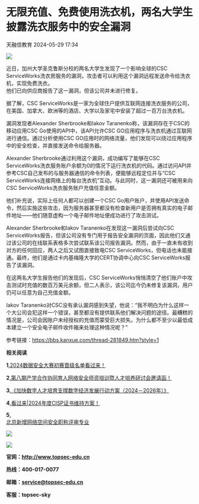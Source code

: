 #  无限充值、免费使用洗衣机，两名大学生披露洗衣服务中的安全漏洞   
 天融信教育   2024-05-29 17:34  
  
![](https://mmbiz.qpic.cn/mmbiz_gif/58icFqQRdJX8s4f75JWLBL12w6BQRyt4ApGEjE3tIIpp0Os9hw8ahvgibx2GevzmlwB3XO94ggYY74IoVG6icBYpw/640?wx_fmt=gif "")  
  
近日，加州大学圣克鲁斯分校的两名大学生发现了一个影响全球的CSC ServiceWorks洗衣房服务的漏洞，攻击者可以利用这个漏洞远程发送命令给洗衣机，实现免费洗衣。  
他们已向供应商报告了这一漏洞，但该公司并未进行修复。  
  
据了解，CSC ServiceWorks是一家为全球住户提供互联网连接洗衣服务的公司，在美国、加拿大、欧洲等的酒店、大学以及家宅中安装了超过一百万台洗衣机。  
  
漏洞发现者Alexander Sherbrooke和Iakov Taranenko称，该漏洞存在于CSC的移动应用CSC Go使用的API中，该API允许CSC GO应用程序与洗衣机通过互联网进行通信。通过分析使用CSC GO应用时的网络流量，他们发现可以绕过应用程序中的安全检查，并直接发送命令给服务器。  
  
Alexander Sherbrooke通过利用这个漏洞，成功编写了能够在CSC ServiceWorks洗衣服务账户余额为0的情况下运行洗衣机的代码。通过访问API并参考CSC自己发布的与服务器通信的命令列表，便能够远程定位并与“CSC ServiceWorks连接网络上的每台洗衣机”互动。与此同时，这一漏洞还可被用来向CSC ServiceWorks洗衣服务账户充值任意金额。  
  
他们补充说，实际上任何人都可以创建一个CSC Go用户账户，并使用API发送命令，然后实施这些攻击，因为服务器甚至都没有检查新用户是否拥有真实的电子邮件地址——他们随意虚构一个电子邮件地址便成功进行了攻击测试。  
  
Alexander Sherbrooke和Iakov Taranenko在发现这一漏洞后尝试向CSC ServiceWorks报告，但该公司没有专门用于报告安全漏洞的页面，因此他们又通过该公司的在线联系表格多次尝试联系该公司报告漏洞。然而，由于一直未有收到对方的任何回应，两人之后又试图直接致电CSC ServiceWorks，但电话也未能接通。最终，他们是通过卡内基梅隆大学的CERT协调中心向CSC ServiceWorks报告了该漏洞。  
  
在这两名大学生报告他们的发现后，CSC ServiceWorks悄悄清空了他们账户中攻击测试时充值的数百万美元余额，但二人表示，该公司迄今仍未修复该漏洞，用户仍可以任意为自己充值金额。  
  
Iakov Taranenko对CSC没有承认漏洞感到失望，他说：“我不明白为什么这样一个大公司会犯这样一个错误，甚至都没有提供联系他们解决问题的途径。最糟糕的情况是，公司会因账户未经授权的充值而蒙受巨大损失。为什么都不至少以最低成本建立一个安全电子邮件收件箱来处理这种情况呢？”  
  
  
参考链接：https://bbs.kanxue.com/thread-281849.htm?style=1  
  
**相关阅读**  
  
**1**[.2024数据安全大赛初赛晋级名单看过来！](http://mp.weixin.qq.com/s?__biz=MzU0MjEwNTM5Ng==&mid=2247518206&idx=1&sn=52b7e6798993877319f94d377cb249e7&chksm=fb1d0da5cc6a84b380fcaebeb24d0576bc2a8b44a10d14af1c75d453982629c935bb1b15692c&scene=21#wechat_redirect)  
  
  
**2**[.第八期产学合作协同育人网络安全师资培训暨人才培养研讨会邀请函！](http://mp.weixin.qq.com/s?__biz=MzU0MjEwNTM5Ng==&mid=2247518184&idx=1&sn=4a7928441d1f882859f5c550c5b5e7eb&chksm=fb1d0db3cc6a84a5e66f85d2be749e472eb70ebc1cda82c897d050731393545c6522ad99841a&scene=21#wechat_redirect)  
  
  
**3**[.《加快数字人才培育支撑数字经济发展行动方案（2024－2026年）》](http://mp.weixin.qq.com/s?__biz=MzU0MjEwNTM5Ng==&mid=2247517700&idx=1&sn=c93ca3b91ea2de229147bec988a53c96&chksm=fb1d0c5fcc6a8549e0da14235056755406472b3d7efc5ea3f56f7740d4ed1b516ba9b5981808&scene=21#wechat_redirect)  
  
  
**4**[.看过来|2024年度CISP证书维持方案！](http://mp.weixin.qq.com/s?__biz=MzU0MjEwNTM5Ng==&mid=2247516731&idx=1&sn=994b0850607fad7ba870e14cce537020&chksm=fb1d0860cc6a8176606da85c4b0d82d296abbf8168210a0014008eba213a484444f3fc0171cc&scene=21#wechat_redirect)  
  
  
**5**[.](http://mp.weixin.qq.com/s?__biz=MzU0MjEwNTM5Ng==&mid=2247515891&idx=1&sn=f79780ce0a5600cbd679c5f051b8aedb&chksm=fb1d34a8cc6abdbe15ab0d79148bbee6a12bb472b98ac50d307d65b025f18276172989976c46&scene=21#wechat_redirect)  
[北京新增网络空间安全职称评审专业](http://mp.weixin.qq.com/s?__biz=MzU0MjEwNTM5Ng==&mid=2247517214&idx=1&sn=ef446465df8c82043d403dc10bbe9b5a&chksm=fb1d0e45cc6a87531d9ff6c04cd6432dbb155f434989214c6b8a5a4b4fdb6153b57ae0f48d69&scene=21#wechat_redirect)  
  
[](http://mp.weixin.qq.com/s?__biz=MzU0MjEwNTM5Ng==&mid=2247515891&idx=1&sn=f79780ce0a5600cbd679c5f051b8aedb&chksm=fb1d34a8cc6abdbe15ab0d79148bbee6a12bb472b98ac50d307d65b025f18276172989976c46&scene=21#wechat_redirect)  
  
  
![](https://mmbiz.qpic.cn/mmbiz_gif/58icFqQRdJX9X6tn3YhsYqia3AXy9cRicotMUGtsdibKiaXZ5Fq9wSibtTaVtt3iclm6iaSId0ymhZkS9hzTaXkia6TV1ag/640?wx_fmt=gif&from=appmsg&wxfrom=5&wx_lazy=1&tp=wxpic "")  
  
![](https://mmbiz.qpic.cn/mmbiz_png/jpT0KhEzjYW2n4ebCB9MqOTfGrT2hlI9uicyTFia0szM5y82bia8Y1moAsuiatb5YhZj9PlkdeQhg2BKIILzo9vYPw/640?wx_fmt=png&wxfrom=5&wx_lazy=1&wx_co=1&tp=wxpic "")  
  
**官网：http://www.topsec-edu.cn**  
  
**热线：400-017-0077**  
  
**邮箱：service@topsec-edu.cn**  
  
**客服：topsec-sky**  
  
